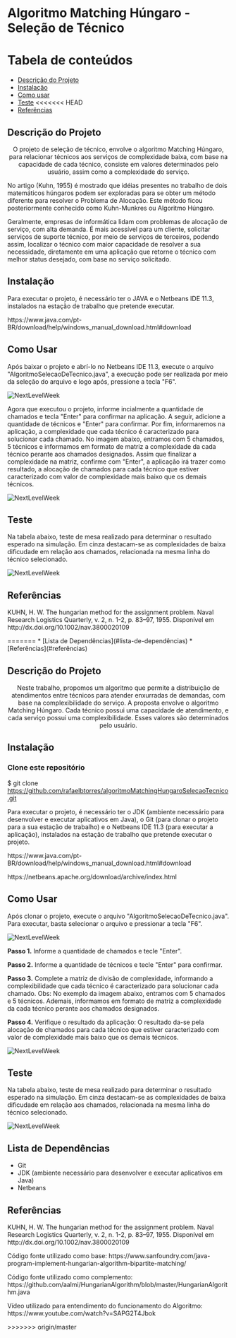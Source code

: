 # Algoritmo Matching Húngaro - Seleção de Técnico

Tabela de conteúdos
=================
<!--ts-->
   * [Descrição do Projeto](#Descrição-do-Projeto)
   * [Instalação](#instalação)
   * [Como usar](#como-usar)
   * [Teste](#teste)
<<<<<<< HEAD
   * [Referências](#referências)
<!--te-->

## Descrição do Projeto

   <p align="center">O projeto de seleção de técnico, envolve o algoritmo Matching Húngaro, para relacionar técnicos aos serviços de complexidade baixa, com base na capacidade de cada técnico, consiste em valores determinados pelo usuário, assim como a complexidade do serviço.</p>
<p>No artigo (Kuhn, 1955) é mostrado que idéias presentes no trabalho de dois matemáticos húngaros podem ser exploradas para se obter um método diferente para resolver o Problema de Alocação. Este método ficou posteriormente conhecido como Kuhn-Munkres ou Algoritmo Húngaro.</p>
<p>Geralmente, empresas de informática lidam com problemas de alocação de serviço, com alta demanda. É mais acessível para um cliente, solicitar serviços de suporte técnico, por meio de serviços de terceiros, podendo assim, localizar o técnico com maior capacidade de resolver a sua necessidade, diretamente em uma aplicação que retorne o técnico com melhor status desejado, com base no serviço solicitado.</p>

## Instalação

<p>Para executar o projeto, é necessário ter o JAVA e o Netbeans IDE 11.3, instalados na estação de trabalho que pretende executar.</p>
<p>https://www.java.com/pt-BR/download/help/windows_manual_download.html#download</p>

## Como Usar

<p>Após baixar o projeto e abrí-lo no Netbeans IDE 11.3, execute o arquivo "AlgoritmoSelecaoDeTecnico.java", a execução pode ser realizada por meio da seleção do arquivo e logo após, pressione a tecla "F6".</p>

<img alt="NextLevelWeek" title="#NextLevelWeek" src="https://github.com/rafaelbtorres/algoritmoMathingUngaroSelecaoTecnico/blob/master/imgs/hungaro1.jpg?raw=true" />

<p>Agora que executou o projeto, informe incialmente a quantidade de chamados e tecla "Enter" para confirmar na aplicação. A seguir, adicione a quantidade de técnicos e "Enter" para confirmar. Por fim, informaremos na aplicação, a complexidade que cada técnico é caracterizado para solucionar cada chamado. No imagem abaixo, entramos com 5 chamados, 5 técnicos e informamos em formato de matriz a complexidade da cada técnico perante aos chamados designados. Assim que finalizar a complexidade na matriz, confirme com "Enter", a aplicação irá trazer como resultado, a alocação de chamados para cada técnico que estiver caracterizado com valor de complexidade mais baixo que os demais técnicos.</p>

<img alt="NextLevelWeek" title="#NextLevelWeek" src="https://github.com/rafaelbtorres/algoritmoMathingUngaroSelecaoTecnico/blob/master/imgs/hungaro2.jpg?raw=true" />

## Teste

<p>Na tabela abaixo, teste de mesa realizado para determinar o resultado esperado na simulação. Em cinza destacam-se as complexidades de baixa dificudade em relação aos chamados, relacionada na mesma linha do técnico selecionado.</p>

<img alt="NextLevelWeek" title="#NextLevelWeek" src="https://github.com/rafaelbtorres/algoritmoMathingUngaroSelecaoTecnico/blob/master/imgs/testeDeMesa.png?raw=true" />

## Referências
<p>KUHN, H. W. The hungarian method for the assignment problem. Naval Research Logistics Quarterly, v. 2, n. 1-2, p. 83–97, 1955. Disponível em http://dx.doi.org/10.1002/nav.3800020109</p>
=======
   * [Lista de Dependências](#lista-de-dependências)
   * [Referências](#referências)
<!--te-->

## Descrição do Projeto

<p align="center"> Neste trabalho, propomos um algoritmo que permite a distribuição de atendimentos entre técnicos para atender enxurradas de demandas, com base na complexibilidade do serviço. A proposta envolve o algoritmo Matching Húngaro. Cada técnico possui uma capacidade de atendimento, e cada serviço possui uma complexibilidade. Esses valores são determinados pelo usuário.

## Instalação </p>

### Clone este repositório
$ git clone <https://github.com/rafaelbtorres/algoritmoMatchingHungaroSelecaoTecnico.git>

<p>Para executar o projeto, é necessário ter o JDK (ambiente necessário para desenvolver e executar aplicativos em Java), o Git (para clonar o projeto para a sua estação de trabalho) e o Netbeans IDE 11.3 (para executar a aplicação), instalados na estação de trabalho que pretende executar o projeto.</p>
<p>https://www.java.com/pt-BR/download/help/windows_manual_download.html#download</p>
<p>https://netbeans.apache.org/download/archive/index.html</p>

## Como Usar

<p>Após clonar o projeto, execute o arquivo "AlgoritmoSelecaoDeTecnico.java". Para executar, basta selecionar o arquivo e pressionar a tecla "F6".</p>

<img alt="NextLevelWeek" title="#NextLevelWeek" src="https://github.com/rafaelbtorres/algoritmoMathingUngaroSelecaoTecnico/blob/master/imgs/hungaro1.jpg?raw=true" />

**Passo 1.** Informe a quantidade de chamados e tecle "Enter".

**Passo 2.** Informe a quantidade de técnicos e tecle "Enter" para confirmar.

**Passo 3.** Complete a matriz de divisão de complexidade, informando a complexibilidade que cada técnico é caracterizado para solucionar cada chamado. 
Obs: No exemplo da imagem abaixo, entramos com 5 chamados e 5 técnicos. Ademais, informamos em formato de matriz a complexidade da cada técnico perante aos chamados designados.

**Passo 4.** Verifique o resultado da aplicação: O resultado da-se pela alocação de chamados para cada técnico que estiver caracterizado com valor de complexidade mais baixo que os demais técnicos.

<img alt="NextLevelWeek" title="#NextLevelWeek" src="https://github.com/rafaelbtorres/algoritmoMathingUngaroSelecaoTecnico/blob/master/imgs/hungaro2.jpg?raw=true" />

## Teste

<p>Na tabela abaixo, teste de mesa realizado para determinar o resultado esperado na simulação. Em cinza destacam-se as complexidades de baixa dificudade em relação aos chamados, relacionada na mesma linha do técnico selecionado.</p>

<img alt="NextLevelWeek" title="#NextLevelWeek" src="https://github.com/rafaelbtorres/algoritmoMathingUngaroSelecaoTecnico/blob/master/imgs/testeDeMesa.png?raw=true" />

## Lista de Dependências

<ul>
  <li>Git</li>
  <li>JDK (ambiente necessário para desenvolver e executar aplicativos em Java)</li>
  <li>Netbeans</li>
</ul>

## Referências
<p>KUHN, H. W. The hungarian method for the assignment problem. Naval Research Logistics Quarterly, v. 2, n. 1-2, p. 83–97, 1955. Disponível em http://dx.doi.org/10.1002/nav.3800020109</p>

<p>Código fonte utilizado como base: https://www.sanfoundry.com/java-program-implement-hungarian-algorithm-bipartite-matching/ </p>


<p>Código fonte utilizado como complemento: https://github.com/aalmi/HungarianAlgorithm/blob/master/HungarianAlgorithm.java</p>


<p>Vídeo utilizado para entendimento do funcionamento do Algoritmo: https://www.youtube.com/watch?v=SAPG2T4Jbok</p>
>>>>>>> origin/master
